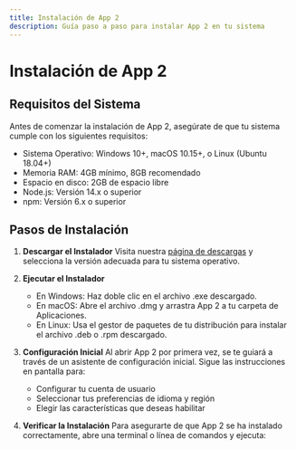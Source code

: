 ```yaml
---
title: Instalación de App 2
description: Guía paso a paso para instalar App 2 en tu sistema
---
```


# Instalación de App 2

## Requisitos del Sistema

Antes de comenzar la instalación de App 2, asegúrate de que tu sistema cumple con los siguientes requisitos:

- Sistema Operativo: Windows 10+, macOS 10.15+, o Linux (Ubuntu 18.04+)
- Memoria RAM: 4GB mínimo, 8GB recomendado
- Espacio en disco: 2GB de espacio libre
- Node.js: Versión 14.x o superior
- npm: Versión 6.x o superior

## Pasos de Instalación

1. **Descargar el Instalador**
   Visita nuestra [página de descargas](https://example.com/app2/download) y selecciona la versión adecuada para tu sistema operativo.

2. **Ejecutar el Instalador**
   - En Windows: Haz doble clic en el archivo .exe descargado.
   - En macOS: Abre el archivo .dmg y arrastra App 2 a tu carpeta de Aplicaciones.
   - En Linux: Usa el gestor de paquetes de tu distribución para instalar el archivo .deb o .rpm descargado.

3. **Configuración Inicial**
   Al abrir App 2 por primera vez, se te guiará a través de un asistente de configuración inicial. Sigue las instrucciones en pantalla para:
   - Configurar tu cuenta de usuario
   - Seleccionar tus preferencias de idioma y región
   - Elegir las características que deseas habilitar

4. **Verificar la Instalación**
   Para asegurarte de que App 2 se ha instalado correctamente, abre una terminal o línea de comandos y ejecuta:
